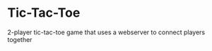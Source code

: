 <!-- @format -->

# Tic-Tac-Toe

2-player tic-tac-toe game that uses a webserver to connect players together
